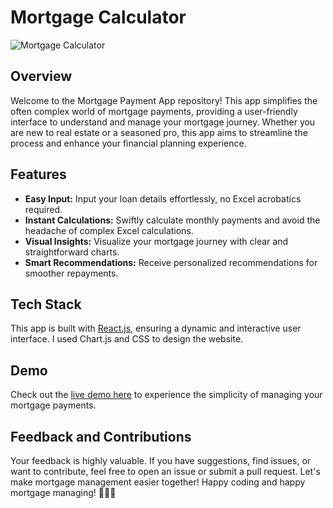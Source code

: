 # Mortgage Calculator

![Mortgage Calculator](https://github.com/shane-abh/loan-calculator/assets/65544944/ed53e233-9493-4adb-b872-f0089393fb90)

## Overview

Welcome to the Mortgage Payment App repository! This app simplifies the often complex world of mortgage payments, providing a user-friendly interface to understand and manage your mortgage journey. Whether you are new to real estate or a seasoned pro, this app aims to streamline the process and enhance your financial planning experience.

## Features

- **Easy Input:** Input your loan details effortlessly, no Excel acrobatics required.
- **Instant Calculations:** Swiftly calculate monthly payments and avoid the headache of complex Excel calculations.
- **Visual Insights:** Visualize your mortgage journey with clear and straightforward charts.
- **Smart Recommendations:** Receive personalized recommendations for smoother repayments.

## Tech Stack

This app is built with [React.js](https://reactjs.org/), ensuring a dynamic and interactive user interface. I used Chart.js and CSS to design the website.


## Demo

Check out the [live demo here](https://shane-abh.github.io/loan-calculator/) to experience the simplicity of managing your mortgage payments.

## Feedback and Contributions

Your feedback is highly valuable. If you have suggestions, find issues, or want to contribute, feel free to open an issue or submit a pull request. Let's make mortgage management easier together!
Happy coding and happy mortgage managing! 🏡💸✨

